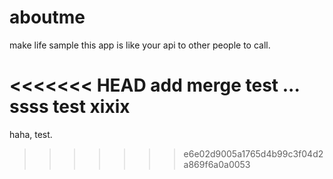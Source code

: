 aboutme
=======

make life sample
this app is like your api to other people to call.

<<<<<<< HEAD
add merge test ...
ssss test
xixix
=======
haha, test. 
>>>>>>> e6e02d9005a1765d4b99c3f04d2a869f6a0a0053
